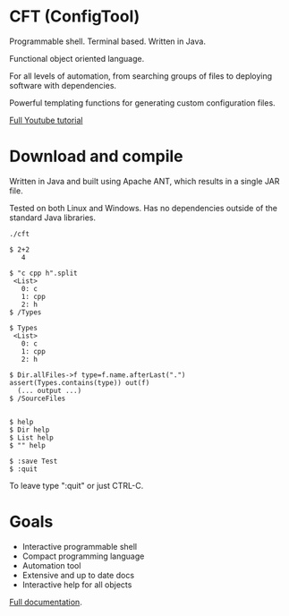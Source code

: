 

# CFT (ConfigTool)

Programmable shell. Terminal based. Written in Java.

Functional object oriented language. 

For all levels of automation, from searching groups of files to deploying software with dependencies.

Powerful templating functions for generating custom configuration files.


[Full Youtube tutorial](https://www.youtube.com/channel/UCT2V2_xjtUVzISdT0YjwZ_Q)


# Download and compile

Written in Java and built using Apache ANT, which results in a single JAR file. 

Tested on both Linux and Windows. Has no dependencies outside of the standard Java libraries.


```
./cft

$ 2+2
   4

$ "c cpp h".split
 <List>
   0: c
   1: cpp
   2: h
$ /Types

$ Types
 <List>
   0: c
   1: cpp
   2: h

$ Dir.allFiles->f type=f.name.afterLast(".") assert(Types.contains(type)) out(f)
  (... output ...)
$ /SourceFiles


$ help
$ Dir help
$ List help
$ "" help

$ :save Test
$ :quit

```

To leave type ":quit" or just CTRL-C.



# Goals

- Interactive programmable shell
- Compact programming language
- Automation tool
- Extensive and up to date docs
- Interactive help for all objects


[Full documentation](doc/Doc.md).

